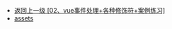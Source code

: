 - [返回上一级 [02、vue事件处理+各种修饰符+案例练习]](14--vue/02、vue事件处理+各种修饰符+案例练习/)
- [assets](14--vue/02、vue事件处理+各种修饰符+案例练习/assets/)
